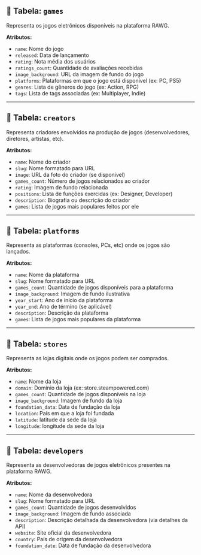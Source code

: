 ## 🔸 Tabela: `games`

Representa os jogos eletrônicos disponíveis na plataforma RAWG.

**Atributos:**

- `name`: Nome do jogo  
- `released`: Data de lançamento  
- `rating`: Nota média dos usuários  
- `ratings_count`: Quantidade de avaliações recebidas  
- `image_background`: URL da imagem de fundo do jogo  
- `platforms`: Plataformas em que o jogo está disponível (ex: PC, PS5)  
- `genres`: Lista de gêneros do jogo (ex: Action, RPG)  
- `tags`: Lista de tags associadas (ex: Multiplayer, Indie)

---

## 🔸 Tabela: `creators`

Representa criadores envolvidos na produção de jogos (desenvolvedores, diretores, artistas, etc).

**Atributos:**

- `name`: Nome do criador  
- `slug`: Nome formatado para URL  
- `image`: URL da foto do criador (se disponível)  
- `games_count`: Número de jogos relacionados ao criador  
- `rating`: Imagem de fundo relacionada  
- `positions`: Lista de funções exercidas (ex: Designer, Developer)  
- `description`: Biografia ou descrição do criador  
- `games`: Lista de jogos mais populares feitos por ele

---

## 🔸 Tabela: `platforms`

Representa as plataformas (consoles, PCs, etc) onde os jogos são lançados.

**Atributos:**

- `name`: Nome da plataforma  
- `slug`: Nome formatado para URL  
- `games_count`: Quantidade de jogos disponíveis para a plataforma  
- `image_background`: Imagem de fundo ilustrativa  
- `year_start`: Ano de início da plataforma  
- `year_end`: Ano de término (se aplicável)  
- `description`: Descrição da plataforma  
- `games`: Lista de jogos mais populares da plataforma

---

## 🔸 Tabela: `stores`

Representa as lojas digitais onde os jogos podem ser comprados.

**Atributos:**

- `name`: Nome da loja  
- `domain`: Domínio da loja (ex: store.steampowered.com)  
- `games_count`: Quantidade de jogos disponíveis na loja  
- `image_background`: Imagem de fundo da loja  
- `foundation_data`: Data de fundação da loja
- `location`: País em que a loja foi fundada
- `latitude`: latitude da sede da loja
- `longitude`: longitude da sede da loja
---

## 🔸 Tabela: `developers`

Representa as desenvolvedoras de jogos eletrônicos presentes na plataforma RAWG.

**Atributos:**

- `name`: Nome da desenvolvedora  
- `slug`: Nome formatado para URL  
- `games_count`: Quantidade de jogos desenvolvidos  
- `image_background`: Imagem de fundo associada  
- `description`: Descrição detalhada da desenvolvedora (via detalhes da API)  
- `website`: Site oficial da desenvolvedora  
- `country`: País de origem da desenvolvedora  
- `foundation_date`: Data de fundação da desenvolvedora